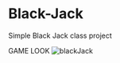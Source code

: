 # Black-Jack
Simple Black Jack class project


GAME LOOK
![blackJack](https://github.com/user-attachments/assets/09badda5-0d37-4f92-ba07-7250e7289f59)


    
